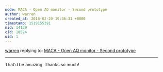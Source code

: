 ```yaml
---
node: MACA - Open AQ monitor - Second prototype
author: warren
created_at: 2018-02-20 19:36:31 +0000
timestamp: 1519155391
nid: 14139
cid: 18524
uid: 1
---
```




[warren](../profile/warren) replying to: [MACA - Open AQ monitor - Second prototype](../notes/nanocastro/04-26-2017/maca-open-air-quality-monitor-project-in-latin-america)

----
That'd be amazing. Thanks so much! 
